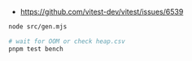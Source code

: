 - https://github.com/vitest-dev/vitest/issues/6539

```sh
node src/gen.mjs

# wait for OOM or check heap.csv
pnpm test bench
```
